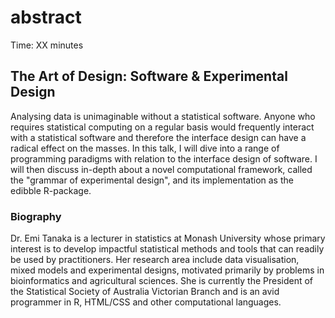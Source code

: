 # abstract

Time: XX minutes

## The Art of Design: Software & Experimental Design

Analysing data is unimaginable without a statistical software. Anyone who requires statistical computing on a regular basis would frequently interact with a statistical software and therefore the interface design can have a radical effect on the masses. In this talk, I will dive into a range of programming paradigms with relation to the interface design of software. I will then discuss in-depth about a novel computational framework, called the "grammar of experimental design", and its implementation as the edibble R-package. 

### Biography

Dr. Emi Tanaka is a lecturer in statistics at Monash University whose primary interest is to develop impactful statistical methods and tools that can readily be used by practitioners. Her research area include data visualisation, mixed models and experimental designs, motivated primarily by problems in bioinformatics and agricultural sciences. She is currently the President of the Statistical Society of Australia Victorian Branch and is an avid programmer in R, HTML/CSS and other computational languages.
